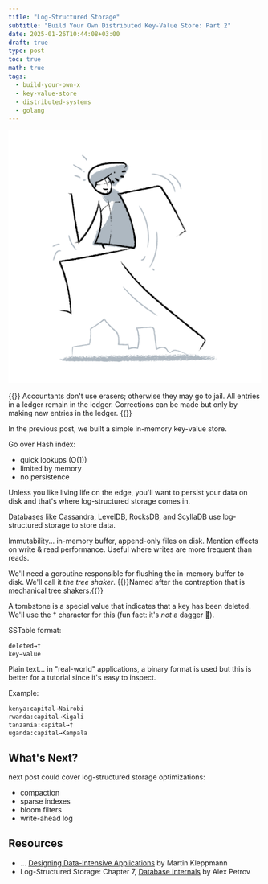 ```yaml
---
title: "Log-Structured Storage"
subtitle: "Build Your Own Distributed Key-Value Store: Part 2"
date: 2025-01-26T10:44:08+03:00
draft: true
type: post
toc: true
math: true
tags:
  - build-your-own-x
  - key-value-store
  - distributed-systems
  - golang
---
```


<div align="center" class="image-container">
  <img src="/images/illustrations/man-running.png" alt="Man running illustration"/>
</div>

{{<epigraph pre="Pat Helland">}}
Accountants don't use erasers; otherwise they may go to jail. All entries in a ledger remain in the ledger. Corrections can be made but only by making new entries in the ledger.
{{</epigraph>}}

In the previous post, we built a simple in-memory key-value store.

Go over Hash index:
- quick lookups (O(1))
- limited by memory
- no persistence

Unless you like living life on the edge, you'll want to persist your data on disk and that's where log-structured storage comes in.

Databases like Cassandra, LevelDB, RocksDB, and ScyllaDB use log-structured storage to store data.

Immutability... in-memory buffer, append-only files on disk. Mention effects on write & read performance. Useful where writes are more frequent than reads.

We'll need a goroutine responsible for flushing the in-memory buffer to disk. We'll call it _the tree shaker_. {{<marginnote>}}Named after the contraption that is [mechanical tree shakers](https://upload.wikimedia.org/wikipedia/commons/5/5e/Olive_harvest_2014.webm).{{</marginnote>}}

A tombstone is a special value that indicates that a key has been deleted. We'll use the † character for this (fun fact: it's _not_ a dagger 🙂).

SSTable format:

```text
deleted→†
key→value
```

Plain text... in "real-world" applications, a binary format is used but this is better for a tutorial since it's easy to inspect.

Example:

```text
kenya:capital→Nairobi
rwanda:capital→Kigali
tanzania:capital→†
uganda:capital→Kampala
```

## What's Next?

next post could cover log-structured storage optimizations:

- compaction
- sparse indexes
- bloom filters
- write-ahead log

## Resources

- ... [Designing Data-Intensive Applications](https://dataintensive.net/) by Martin Kleppmann
- Log-Structured Storage: Chapter 7, [Database Internals](https://www.databass.dev/) by Alex Petrov
